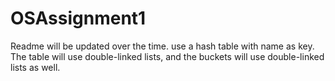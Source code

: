 # OSAssignment1
Readme will be updated over the time.
use a hash table with name as key. The table will use double-linked lists, and the buckets will use double-linked lists as well.
